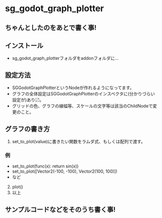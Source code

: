 # sg_godot_graph_plotter
## ちゃんとしたのをあとで書く事!
## インストール
* sg_godot_graph_plotterフォルダをaddonフォルダに...
## 設定方法
* SGGodotGraphPlotterというNodeが作れるようになってます。
* グラフの全体設定はSGGodotGraphPlotterのインスペクタに(分かりづらい設定が)あり〼。
* グリッドの色、グラフの線幅等、スケールの文字等は該当のChildNodeで変更のこと。
## グラフの書き方
1. set_to_plot(value)に書きたい関数をラムダ式、もしくは配列で渡す。
  ### 例
  * set_to_plot(func(x): return sin(x))
  * set_to_plot([Vector2(-100, -100), Vector2(100, 100)])
  * など
2. plot()
3. 以上
## サンプルコードなどをそのうち書く事!
